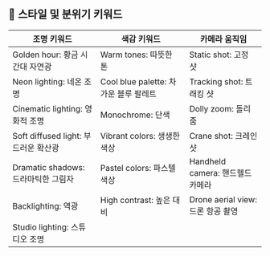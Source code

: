 ## 🎨 스타일 및 분위기 키워드

| 조명 키워드 | 색감 키워드 | 카메라 움직임 |
| -- | -- | -- |
| Golden hour: 황금 시간대 자연광 | Warm tones: 따뜻한 톤 | Static shot: 고정 샷 |
| Neon lighting: 네온 조명 | Cool blue palette: 차가운 블루 팔레트 | Tracking shot: 트래킹 샷 |
| Cinematic lighting: 영화적 조명 | Monochrome: 단색 | Dolly zoom: 돌리 줌 |
| Soft diffused light: 부드러운 확산광 | Vibrant colors: 생생한 색상 | Crane shot: 크레인 샷 |
| Dramatic shadows: 드라마틱한 그림자 | Pastel colors: 파스텔 색상 | Handheld camera: 핸드헬드 카메라 |
| Backlighting: 역광 | High contrast: 높은 대비 | Drone aerial view: 드론 항공 촬영 |
| Studio lighting: 스튜디오 조명 | | |



